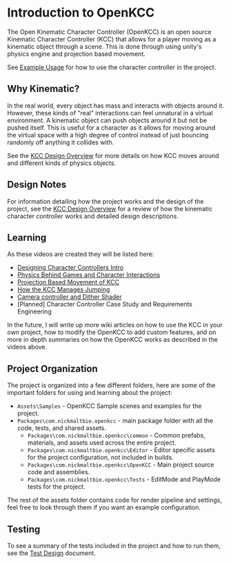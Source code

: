 # Introduction to OpenKCC

The Open Kinematic Character Controller (OpenKCC)
is an open source Kinematic Character Controller (KCC)
that allows for a player moving
as a kinematic object through a scene. This is done through using unity's
physics engine and projection based movement.

See [Example Usage](usage.md) for how to use the character controller
in the project.

## Why Kinematic?

In the real world, every object has mass and interacts with objects around it.
However, these kinds of "real" interactions can feel unnatural in a virtual
environment. A kinematic object can push objects around it
but not be pushed itself. This is useful for a character as it allows for
moving around the virtual space with a high degree of control instead of just
bouncing randomly off anything it collides with.

See the [KCC Design Overview](kcc-design/overview.md) for more details on how
KCC moves around and different kinds of physics objects.

## Design Notes

For information detailing how the project works and the design of the project,
see the [KCC Design Overview](kcc-design/overview.md) for a review of how the
kinematic character controller works and detailed design descriptions.

## Learning

As these videos are created they will be listed here:

* [Designing Character Controllers Intro](https://youtu.be/Hv4CQMCxSWE)
* [Physics Behind Games and Character Interactions](https://youtu.be/rzD-Lm8pOX0)
* [Projection Based Movement of KCC](https://youtu.be/s-99Z_W8bcQ)
* [How the KCC Manages Jumping](https://youtu.be/CGsDdBZa5EM)
* [Camera controller and Dither Shader](https://youtu.be/Zw6qvOOHGC4)
* \[Planned\] Character Controller Case Study and Requirements Engineering

In the future, I will write up more wiki articles on how to use the KCC in your
own project, how to modify the OpenKCC
to add custom features, and on more in depth summaries on how the OpenKCC works
as described in the videos above.

## Project Organization

The project is organized into a few different folders, here are some of
the important folders for using and learning about the project:

* `Assets\Samples` - OpenKCC Sample scenes and examples for the project.
* `Packages\com.nickmaltbie.openkcc` -
  main package folder with all the code, tests, and shared assets.
  * `Packages\com.nickmaltbie.openkcc\common` -
    Common prefabs, materials, and assets used across the entire project.
  * `Packages\com.nickmaltbie.openkcc\Editor` -
    Editor specific assets for the project configuration,
    not included in builds.
  * `Packages\com.nickmaltbie.openkcc\OpenKCC` -
    Main project source code and assemblies.
  * `Packages\com.nickmaltbie.openkcc\Tests` -
    EditMode and PlayMode tests for the project.

The rest of the assets folder contains code for render pipeline and
settings, feel free to look through them if you want an example
configuration.

## Testing

To see a summary of the tests included in the project and how
to run them, see the [Test Design](test-design.md) document.
